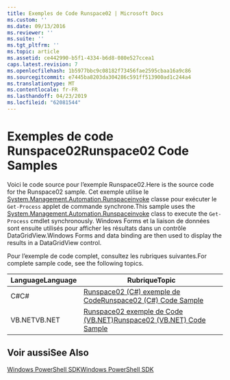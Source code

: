 ```yaml
---
title: Exemples de Code Runspace02 | Microsoft Docs
ms.custom: ''
ms.date: 09/13/2016
ms.reviewer: ''
ms.suite: ''
ms.tgt_pltfrm: ''
ms.topic: article
ms.assetid: ce442990-b5f1-4334-b6d8-080e527ccea1
caps.latest.revision: 7
ms.openlocfilehash: 1b5977bbc9c08182f73456fae2595cbaa16a9c86
ms.sourcegitcommit: e7445ba8203da304286c591ff513900ad1c244a4
ms.translationtype: MT
ms.contentlocale: fr-FR
ms.lasthandoff: 04/23/2019
ms.locfileid: "62081544"
---
```

# <a name="runspace02-code-samples"></a><span data-ttu-id="877bb-102">Exemples de code Runspace02</span><span class="sxs-lookup"><span data-stu-id="877bb-102">Runspace02 Code Samples</span></span>

<span data-ttu-id="877bb-103">Voici le code source pour l’exemple Runspace02.</span><span class="sxs-lookup"><span data-stu-id="877bb-103">Here is the source code for the Runspace02 sample.</span></span> <span data-ttu-id="877bb-104">Cet exemple utilise le [System.Management.Automation.Runspaceinvoke](/dotnet/api/System.Management.Automation.RunspaceInvoke) classe pour exécuter le `Get-Process` applet de commande synchrone.</span><span class="sxs-lookup"><span data-stu-id="877bb-104">This sample uses the [System.Management.Automation.Runspaceinvoke](/dotnet/api/System.Management.Automation.RunspaceInvoke) class to execute the `Get-Process` cmdlet synchronously.</span></span> <span data-ttu-id="877bb-105">Windows Forms et la liaison de données sont ensuite utilisés pour afficher les résultats dans un contrôle DataGridView.</span><span class="sxs-lookup"><span data-stu-id="877bb-105">Windows Forms and data binding are then used to display the results in a DataGridView control.</span></span>

<span data-ttu-id="877bb-106">Pour l’exemple de code complet, consultez les rubriques suivantes.</span><span class="sxs-lookup"><span data-stu-id="877bb-106">For complete sample code, see the following topics.</span></span>

|<span data-ttu-id="877bb-107">Language</span><span class="sxs-lookup"><span data-stu-id="877bb-107">Language</span></span>|<span data-ttu-id="877bb-108">Rubrique</span><span class="sxs-lookup"><span data-stu-id="877bb-108">Topic</span></span>|
|--------------|-----------|
|<span data-ttu-id="877bb-109">C#</span><span class="sxs-lookup"><span data-stu-id="877bb-109">C#</span></span>|[<span data-ttu-id="877bb-110">Runspace02 (C#) exemple de Code</span><span class="sxs-lookup"><span data-stu-id="877bb-110">Runspace02 (C#) Code Sample</span></span>](./runspace02-csharp-code-sample.md)|
|<span data-ttu-id="877bb-111">VB.NET</span><span class="sxs-lookup"><span data-stu-id="877bb-111">VB.NET</span></span>|[<span data-ttu-id="877bb-112">Runspace02 exemple de Code (VB.NET)</span><span class="sxs-lookup"><span data-stu-id="877bb-112">Runspace02 (VB.NET) Code Sample</span></span>](./runspace02-vb-net-code-sample.md)|

## <a name="see-also"></a><span data-ttu-id="877bb-113">Voir aussi</span><span class="sxs-lookup"><span data-stu-id="877bb-113">See Also</span></span>

[<span data-ttu-id="877bb-114">Windows PowerShell SDK</span><span class="sxs-lookup"><span data-stu-id="877bb-114">Windows PowerShell SDK</span></span>](../windows-powershell-reference.md)